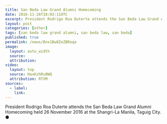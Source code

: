 ```yaml
---
title: San Beda Law Grand Alumni Homecoming
date: 2016-11-26T18:03:11UTC
excerpt: President Rodrigo Roa Duterte attends the San Beda Law Grand Alumni Homecoming held 26 November 2016 at the Shangri-La Manila, Taguig City.
layout: post
categories: [other]
tags: [san beda law grand alumni, san beda law, san beda]
published: true
permalink: /news/Bnx1Bw8ZoZBRoqa
image:
  layout: auto_width
  source: 
  attribution: 
video:
  layout: top
  source: HaxKzhRu0WQ
  attribution: RTVM
sources:
  - label:
    link:
---
```


President Rodrigo Roa Duterte attends the San Beda Law Grand Alumni Homecoming held 26 November 2016 at the Shangri-La Manila, Taguig City.
&#x25cf;
